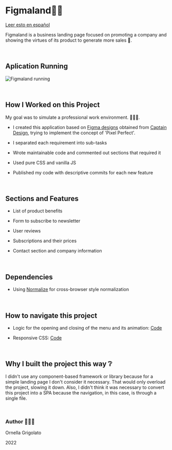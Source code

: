 # Figmaland💙💫

[Leer esto en español](https://github.com/OrnellaGrigolato/Figmaland-landing-page/blob/master/README.en.md)

Figmaland is a business landing page focused on promoting a company and showing the virtues of its product to generate more sales 💸.


<br/>

## Aplication Running

![Figmaland running](https://github.com/OrnellaGrigolato/Figmaland-landing-page/blob/master/FigmaLand_Running.gif)

<br/>

## How I Worked on this Project

My goal was to simulate a professional work environment.
👩🏻‍💻.

- I created this application based on [Figma designs](https://figma.com/file/NMGd0gAgQzgpauqhs1vzNG/Figmaland--Business-Landing-page-%28Community%29?node-id=69%3A5241) obtained from [Captain Design](https://captain-design.com), trying to implement the concept of 'Pixel Perfect'.

- I separated each requirement into sub-tasks

- Wrote maintainable code and commented out sections that required it

- Used pure CSS and vanilla JS

- Published my code with descriptive commits for each new feature

<br/>

## Sections and Features

- List of product benefits

- Form to subscribe to newsletter

- User reviews

- Subscriptions and their prices

- Contact section and company information

<br/>

## Dependencies

- Using [Normalize](https://necolas.github.io/normalize.css/) for cross-browser style normalization

<br />

## How to navigate this project

- Logic for the opening and closing of the menu and its animation: [Code](https://github.com/OrnellaGrigolato/Figmaland-landing-page/blob/f3685b7e0718356a79e64c6bd1cc72493cb3c092/src/js.js#L16)

- Responsive CSS: [Code](https://github.com/OrnellaGrigolato/Figmaland-landing-page/blob/f3685b7e0718356a79e64c6bd1cc72493cb3c092/src/style.css#L270)

<br />

## Why I built the project this way ❔

I didn't use any component-based framework or library because for a simple landing page I don't consider it necessary. That would only overload the project, slowing it down. Also, I didn't think it was necessary to convert this project into a SPA because the navigation, in this case, is through a single file.

<br />

### Author 🙋🏻‍♀️

Ornella Grigolato

2022